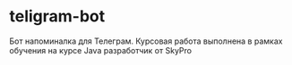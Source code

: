 # teligram-bot
Бот напоминалка для Телеграм. Курсовая работа выполнена в рамках обучения на курсе Java разработчик от SkyPro
